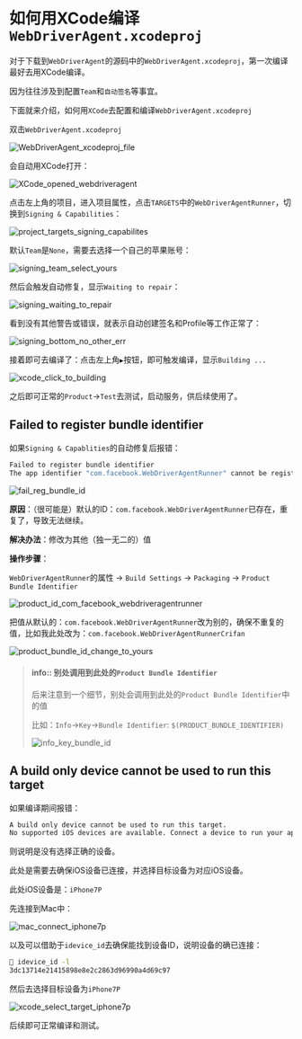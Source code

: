 # 如何用XCode编译`WebDriverAgent.xcodeproj`

对于下载到`WebDriverAgent`的源码中的`WebDriverAgent.xcodeproj`，第一次编译最好去用XCode编译。

因为往往涉及到配置`Team`和`自动签名`等事宜。

下面就来介绍，如何用`XCode`去配置和编译`WebDriverAgent.xcodeproj`

双击`WebDriverAgent.xcodeproj`

![WebDriverAgent_xcodeproj_file](../../assets/img/WebDriverAgent_xcodeproj_file.png)

会自动用XCode打开：

![XCode_opened_webdriveragent](../../assets/img/XCode_opened_webdriveragent.png)

点击左上角的项目，进入项目属性，点击`TARGETS`中的`WebDriverAgentRunner`，切换到`Signing & Capabilities`：

![project_targets_signing_capabilites](../../assets/img/project_targets_signing_capabilites.jpg)

默认`Team`是`None`，需要去选择一个自己的苹果账号：

![signing_team_select_yours](../../assets/img/signing_team_select_yours.png)

然后会触发自动修复，显示`Waiting to repair`：

![signing_waiting_to_repair](../../assets/img/signing_waiting_to_repair.png)

看到没有其他警告或错误，就表示自动创建签名和Profile等工作正常了：

![signing_bottom_no_other_err](../../assets/img/signing_bottom_no_other_err.png)

接着即可去编译了：点击左上角`▶️`按钮，即可触发编译，显示`Building ...`

![xcode_click_to_building](../../assets/img/xcode_click_to_building.png)

之后即可正常的`Product`->`Test`去测试，启动服务，供后续使用了。

## Failed to register bundle identifier

如果`Signing & Capablities`的自动修复后报错：

```bash
Failed to register bundle identifier
The app identifier "com.facebook.WebDriverAgentRunner" cannot be registered to your development team because it is not available. Change your bundle identifier to a unique string to try again.
```

![fail_reg_bundle_id](../../assets/img/fail_reg_bundle_id.png)

**原因**：（很可能是）默认的ID：`com.facebook.WebDriverAgentRunner`已存在，重复了，导致无法继续。

**解决办法**：修改为其他（独一无二的）值

**操作步骤**：

`WebDriverAgentRunner`的属性 -> `Build Settings` -> `Packaging` -> `Product Bundle Identifier`

![product_id_com_facebook_webdriveragentrunner](../../assets/img/product_id_com_facebook_webdriveragentrunner.jpg)

把值从默认的：`com.facebook.WebDriverAgentRunner`改为别的，确保不重复的值，比如我此处改为：`com.facebook.WebDriverAgentRunnerCrifan`

![product_bundle_id_change_to_yours](../../assets/img/product_bundle_id_change_to_yours.png)

> #### info:: 别处调用到此处的`Product Bundle Identifier`
> 
> 后来注意到一个细节，别处会调用到此处的`Product Bundle Identifier`中的值
> 
> 比如：`Info`->`Key`->`Bundle Identifier`: `$(PRODUCT_BUNDLE_IDENTIFIER)`
> 
> ![info_key_bundle_id](../../assets/img/info_key_bundle_id.png)

## A build only device cannot be used to run this target

如果编译期间报错：

```bash
A build only device cannot be used to run this target.
No supported iOS devices are available. Connect a device to run your application or choose a simulated device as the destination.
```

则说明是没有选择正确的设备。

此处是需要去确保iOS设备已连接，并选择目标设备为对应iOS设备。

此处iOS设备是：`iPhone7P`

先连接到Mac中：

![mac_connect_iphone7p](../../assets/img/mac_connect_iphone7p.jpg)

以及可以借助于`idevice_id`去确保能找到设备ID，说明设备的确已连接：

```bash
 idevice_id -l
3dc13714e21415898e8e2c2863d96990a4d69c97
```

然后去选择目标设备为`iPhone7P`

![xcode_select_target_iphone7p](../../assets/img/xcode_select_target_iphone7p.jpg)

后续即可正常编译和测试。
